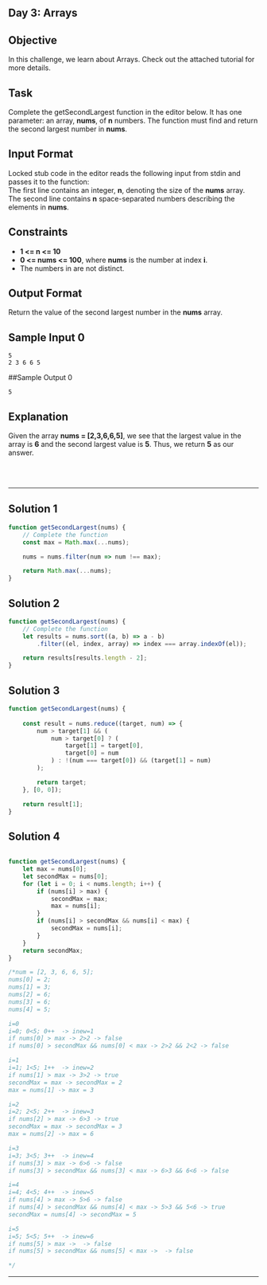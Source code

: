 ## Day 3: Arrays
## Objective

In this challenge, we learn about Arrays. Check out the attached tutorial for more details.


## Task

Complete the getSecondLargest function in the editor below. It has one parameter: an array, **nums**, of **n** numbers. The function must find and return the second largest number in **nums**.

 
## Input Format

Locked stub code in the editor reads the following input from stdin and passes it to the function: <br/>
The first line contains an integer, **n**, denoting the size of the **nums** array. <br/>
The second line contains **n** space-separated numbers describing the elements in **nums**.

 
## Constraints
- **1 <= n <= 10**
- **0 <= nums <= 100**, where **nums** is the number at index **i**.
- The numbers in  are not distinct.


## Output Format

Return the value of the second largest number in the **nums** array.


## Sample Input 0

```
5
2 3 6 6 5
```


##Sample Output 0

```
5
```


## Explanation

Given the array **nums = [2,3,6,6,5]**, we see that the largest value in the array is **6** and the second largest value is **5**. Thus, we return **5** as our answer.

<br/>
<br/>

---

## Solution 1

```javascript
function getSecondLargest(nums) {
    // Complete the function
    const max = Math.max(...nums);

    nums = nums.filter(num => num !== max);

    return Math.max(...nums);
}


```

## Solution 2

```javascript
function getSecondLargest(nums) {
    // Complete the function
    let results = nums.sort((a, b) => a - b)
        .filter((el, index, array) => index === array.indexOf(el));

    return results[results.length - 2];
}

```

## Solution 3

```javascript
function getSecondLargest(nums) {
   
    const result = nums.reduce((target, num) => {
        num > target[1] && (
            num > target[0] ? (
                target[1] = target[0],
                target[0] = num
            ) : !(num === target[0]) && (target[1] = num)            
        );

        return target;
    }, [0, 0]);

    return result[1];
}

```
## Solution 4

```javascript

function getSecondLargest(nums) {
    let max = nums[0];
    let secondMax = nums[0];
    for (let i = 0; i < nums.length; i++) {
        if (nums[i] > max) {
            secondMax = max;
            max = nums[i];
        }
        if (nums[i] > secondMax && nums[i] < max) {
            secondMax = nums[i];
        }
    }
    return secondMax;
}

/*num = [2, 3, 6, 6, 5];
nums[0] = 2;
nums[1] = 3;
nums[2] = 6;
nums[3] = 6;
nums[4] = 5;

i=0
i=0; 0<5; 0++  -> inew=1
if nums[0] > max -> 2>2 -> false
if nums[0] > secondMax && nums[0] < max -> 2>2 && 2<2 -> false

i=1
i=1; 1<5; 1++  -> inew=2
if nums[1] > max -> 3>2 -> true
secondMax = max -> secondMax = 2
max = nums[1] -> max = 3

i=2
i=2; 2<5; 2++  -> inew=3
if nums[2] > max -> 6>3 -> true
secondMax = max -> secondMax = 3
max = nums[2] -> max = 6

i=3
i=3; 3<5; 3++  -> inew=4
if nums[3] > max -> 6>6 -> false
if nums[3] > secondMax && nums[3] < max -> 6>3 && 6<6 -> false

i=4
i=4; 4<5; 4++  -> inew=5
if nums[4] > max -> 5>6 -> false
if nums[4] > secondMax && nums[4] < max -> 5>3 && 5<6 -> true
secondMax = nums[4] -> secondMax = 5

i=5
i=5; 5<5; 5++  -> inew=6
if nums[5] > max ->  -> false
if nums[5] > secondMax && nums[5] < max ->  -> false

*/

```
---

